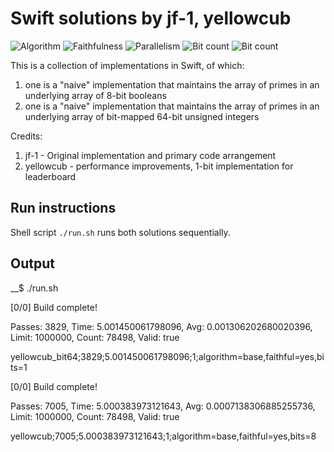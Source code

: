 # Swift solutions by jf-1, yellowcub

![Algorithm](https://img.shields.io/badge/Algorithm-base-green)
![Faithfulness](https://img.shields.io/badge/Faithful-yes-green)
![Parallelism](https://img.shields.io/badge/Parallel-no-green)
![Bit count](https://img.shields.io/badge/Bits-1-green)
![Bit count](https://img.shields.io/badge/Bits-unknown-yellowgreen)

This is a collection of implementations in Swift, of which:
1. one is a "naive" implementation that maintains the array of primes in an underlying array of 8-bit booleans
2. one is a "naive" implementation that maintains the array of primes in an underlying array of bit-mapped 64-bit unsigned integers

Credits:
1. jf-1 - Original implementation and primary code arrangement
2. yellowcub - performance improvements, 1-bit implementation for leaderboard

## Run instructions

Shell script `./run.sh` runs both solutions sequentially.

## Output

__$ ./run.sh

[0/0] Build complete!

Passes: 3829, Time: 5.001450061798096, Avg: 0.001306202680020396, Limit: 1000000, Count: 78498, Valid: true

yellowcub_bit64;3829;5.001450061798096;1;algorithm=base,faithful=yes,bits=1

[0/0] Build complete!

Passes: 7005, Time: 5.000383973121643, Avg: 0.0007138306885255736, Limit: 1000000, Count: 78498, Valid: true

yellowcub;7005;5.000383973121643;1;algorithm=base,faithful=yes,bits=8
